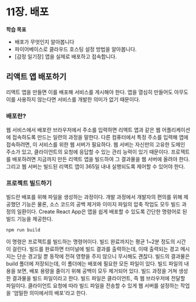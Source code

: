 # 11장. 배포

**학습 목표**

- 배포가 무엇인지 알아봅니다
- 파이어베이스로 클라우드 호스팅 설정 방법을 알아봅니다.
- [감정 일기장] 앱을 실제로 배포하고 접속합니다.

## 리액트 앱 배포하기

리액트 앱을 만들면 이를 배포해 서비스를 게시해야 한다. 앱을 열심히 만들어도 아무도 이를 사용하지 않는다면 서비스를 개발한 의미가 없기 때문이다.

### 배포란?

웹 서비스에서 배포란 브라우저에서 주소를 입력하면 리액트 앱과 같은 웹 어플리케이션에 접속하도록 만드는 일련의 과정을 말한다. 다른 컴퓨터에서 특정 주소를 입력해 앱에 접속하려면, 이 서비스를 위한 웹 서버가 필요하다. 웹 서버는 자신만의 고유한 도메인 주소가 있고, 클라이언트의 요청에 응답할 수 있는 관리 능력이 있기 때문이다.
프로젝트를 배포하려면 지금까지 만든 리액트 앱을 빌드하여 그 결과물을 웹 서버에 올려야 한다. 그리고 웹 서버는 빌드된 리액트 앱이 365일 내내 실행되도록 제어할 수 있어야 한다.

### 프로젝트 빌드하기

빌드란 배포를 위해 파일을 생성하는 과정이다. 개발 과정에서 개발자의 편의를 위해 제공했던 기능은 물론, 소스 코드의 공백 제거와 이미지 파일의 압축 작업도 모두 빌드 과정의 일환이다. Create React App은 앱을 쉽게 배포할 수 있도록 간단한 명령어로 된 빌드 기능을 제공한다.

`npm run build`

이 명령은 프로젝트를 빌드하는 명령어이다. 빌드 완료까지는 평균 1~2분 정도의 시간이 걸린다. 빌드를 완료하면 터미널에 빌드 결과를 출력하는데, 이때 출력되는 경고 메시지는 단순 경고일 뿐 동작에 전혀 영향을 주지 않으니 무시해도 괜찮다. 빌드의 결과물은 build 폴더에 저장되는데, 이 폴더에는 배포에 필요한 모든 파일이 있다.
빌드 파일의 내용을 보면, 배포 용량을 줄이기 위해 공백이 모두 제거되어 있다.
빌드 과정을 거쳐 생성한 결과물을 빌드 파일이라고 한다. 빌드 파일은 클라이언트, 즉 웹 브라우저에 전달할 파일이다. 클라이언트 요청에 따라 빌드 파일을 전송할 수 있게 웹 서버를 설정하는 작업을 '엄밀한 의미에서의 배포'라고 한다.
